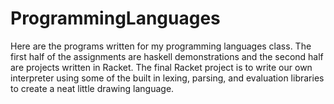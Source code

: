 # ProgrammingLanguages
Here are the programs written for my programming languages class. The first half of the assignments are haskell demonstrations and the 
second half are projects written in Racket. The final Racket project is to write our own interpreter using some of the built in 
lexing, parsing, and evaluation libraries to create a neat little drawing language. 
